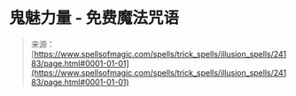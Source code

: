 <!--yml

category: 未分类

date: 2024-06-12 19:09:56

-->

# 鬼魅力量 - 免费魔法咒语

> 来源：[https://www.spellsofmagic.com/spells/trick_spells/illusion_spells/24183/page.html#0001-01-01](https://www.spellsofmagic.com/spells/trick_spells/illusion_spells/24183/page.html#0001-01-01)
